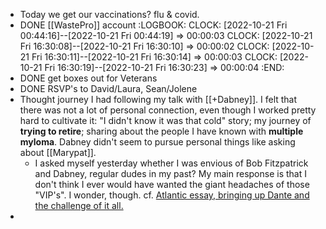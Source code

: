 - Today we get our vaccinations? flu & covid.
- DONE [[WastePro]] account
  :LOGBOOK:
  CLOCK: [2022-10-21 Fri 00:44:16]--[2022-10-21 Fri 00:44:19] =>  00:00:03
  CLOCK: [2022-10-21 Fri 16:30:08]--[2022-10-21 Fri 16:30:10] =>  00:00:02
  CLOCK: [2022-10-21 Fri 16:30:11]--[2022-10-21 Fri 16:30:14] =>  00:00:03
  CLOCK: [2022-10-21 Fri 16:30:19]--[2022-10-21 Fri 16:30:23] =>  00:00:04
  :END:
- DONE get boxes out for Veterans
- DONE RSVP's to David/Laura, Sean/Jolene
- Thought journey I had following my talk with [[+Dabney]]. I felt that there was not a lot of personal connection, even though I worked pretty hard to cultivate it: "I didn't know it was that cold" story; my journey of **trying to retire**; sharing about the people I have known with **multiple myloma**. Dabney didn't seem to pursue personal things like asking about [[Marypat]].
	- I asked myself yesterday whether I was envious of Bob Fitzpatrick and Dabney, regular dudes in my past? My main response is that I don't think I ever would have wanted the giant headaches of those "VIP's". I wonder, though. cf. [Atlantic essay, bringing up Dante and the challenge of it all.](https://drive.google.com/file/d/1ffA8hwNEcvI5acUJHkIEzLaPtj3kYEOJ/view?usp=sharing)
-